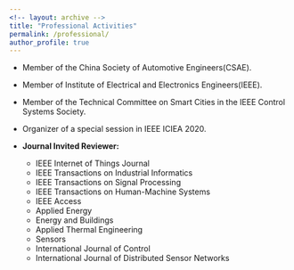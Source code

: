 ```yaml
---
<!-- layout: archive -->
title: "Professional Activities"
permalink: /professional/
author_profile: true
---
```

* Member of the China Society of Automotive Engineers(CSAE).

* Member of Institute of Electrical and Electronics Engineers(IEEE).

* Member of the Technical Committee on Smart Cities in the IEEE Control Systems Society.

* Organizer of a special session in IEEE ICIEA 2020.

* **Journal Invited Reviewer:**
  * IEEE Internet of Things Journal
  * IEEE Transactions on Industrial Informatics
  * IEEE Transactions on Signal Processing
  * IEEE Transactions on Human-Machine Systems
  * IEEE Access
  * Applied Energy
  * Energy and Buildings
  * Applied Thermal Engineering
  * Sensors
  * International Journal of Control
  * International Journal of Distributed Sensor Networks
